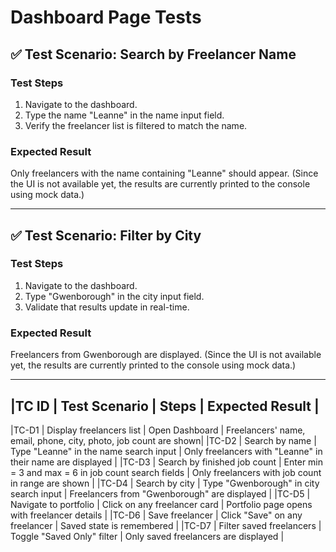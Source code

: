 # Dashboard Page Tests

## ✅ Test Scenario: Search by Freelancer Name

### Test Steps
1. Navigate to the dashboard.
2. Type the name "Leanne" in the name input field.
3. Verify the freelancer list is filtered to match the name.

### Expected Result
Only freelancers with the name containing "Leanne" should appear. (Since the UI is not available yet, the results are currently printed to the console using mock data.)

---

## ✅ Test Scenario: Filter by City

### Test Steps
1. Navigate to the dashboard.
2. Type "Gwenborough" in the city input field.
3. Validate that results update in real-time.

### Expected Result
Freelancers from Gwenborough are displayed. (Since the UI is not available yet, the results are currently printed to the console using mock data.)

---


## |TC ID | Test Scenario                  | Steps                                                | Expected Result                                                  |
   |TC-D1 | Display freelancers list       | Open Dashboard                                       | Freelancers' name, email, phone, city, photo, job count are shown|
   |TC-D2 | Search by name                 | Type "Leanne" in the name search input               | Only freelancers with "Leanne" in their name are displayed       |
   |TC-D3 | Search by finished job count   | Enter min = 3 and max = 6 in job count search fields | Only freelancers with job count in range are shown               |
   |TC-D4 | Search by city                 | Type "Gwenborough" in city search input              | Freelancers from "Gwenborough" are displayed                     |
   |TC-D5 | Navigate to portfolio          | Click on any freelancer card                         | Portfolio page opens with freelancer details                     |
   |TC-D6 | Save freelancer                | Click "Save" on any freelancer                       | Saved state is remembered                                        |
   |TC-D7 | Filter saved freelancers       | Toggle "Saved Only" filter                           | Only saved freelancers are displayed                             |